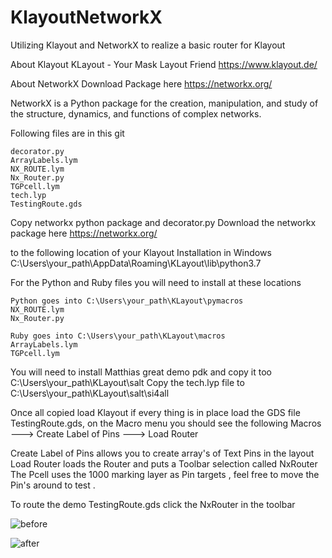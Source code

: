 # KlayoutNetworkX

Utilizing Klayout and NetworkX to realize a basic router for Klayout

About Klayout 
KLayout - Your Mask Layout Friend
https://www.klayout.de/

About NetworkX
Download Package here
https://networkx.org/

NetworkX is a Python package for the creation,
manipulation, and study of the structure, 
dynamics, and functions of complex networks.


Following files are in this git
````
decorator.py
ArrayLabels.lym
NX_ROUTE.lym
Nx_Router.py
TGPcell.lym
tech.lyp
TestingRoute.gds

````

Copy networkx python package and decorator.py
Download the networkx package here https://networkx.org/ 

to the following location of your Klayout Installation in Windows
C:\Users\your_path\AppData\Roaming\KLayout\lib\python3.7

For the Python and Ruby files you will need to install at these locations
```
Python goes into C:\Users\your_path\KLayout\pymacros
NX_ROUTE.lym
Nx_Router.py

Ruby goes into C:\Users\your_path\KLayout\macros
ArrayLabels.lym
TGPcell.lym
````
You will need to install Matthias great demo pdk
and copy it too C:\Users\your_path\KLayout\salt
Copy the tech.lyp file to C:\Users\your_path\KLayout\salt\si4all


Once all copied load Klayout if every thing is in place load
the GDS file TestingRoute.gds, on the Macro menu you should see the following
Macros
---> Create Label of Pins
---> Load Router

Create Label of Pins allows you to create array's of Text Pins in the layout
Load Router loads the Router and puts a Toolbar selection called NxRouter
The Pcell uses the 1000 marking layer as Pin targets , feel free to move the Pin's
around to test .

To route the demo TestingRoute.gds click the NxRouter in the toolbar





![before](https://user-images.githubusercontent.com/4467328/112764050-8b69d000-8fcc-11eb-8658-c04f92089feb.jpg)


![after](https://user-images.githubusercontent.com/4467328/112764069-a50b1780-8fcc-11eb-8e42-8270e0a2ef60.jpg)



